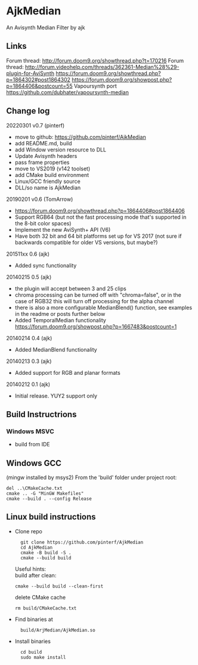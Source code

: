 # AjkMedian
An Avisynth Median Filter by ajk

## Links

Forum thread: http://forum.doom9.org/showthread.php?t=170216
Forum thread: http://forum.videohelp.com/threads/362361-Median%28%29-plugin-for-AviSynth
https://forum.doom9.org/showthread.php?p=1864302#post1864302
https://forum.doom9.org/showpost.php?p=1864406&postcount=55
Vapoursynth port https://github.com/dubhater/vapoursynth-median

## Change log

20220301 v0.7 (pinterf)
  - move to github: https://github.com/pinterf/AjkMedian
  - add README.md, build
  - add Window version resource to DLL
  - Update Avisynth headers
  - pass frame properties
  - move to VS2019 (v142 toolset)
  - add CMake build environment
  - Linux/GCC friendly source
  - DLL/so name is AjkMedian

20190201 v0.6 (TomArrow)
  - https://forum.doom9.org/showthread.php?p=1864406#post1864406
  - Support RGB64 (but not the fast processing mode that's supported in the 8-bit color spaces)
  - Implement the new AviSynth+ API (V6)
  - Have both 32 bit and 64 bit platforms set up for VS 2017 (not sure if backwards compatible for older VS versions, but maybe?)

201511xx 0.6 (ajk)
  - Added sync functionality

20140215 0.5 (ajk)
  - the plugin will accept between 3 and 25 clips
  - chroma processing can be turned off with "chroma=false", or in the case of RGB32 this will turn off processing for the alpha channel
  - there is also a more configurable MedianBlend() function, see examples in the readme or posts further below
  - Added TemporalMedian functionality 
    https://forum.doom9.org/showpost.php?p=1667483&postcount=1

20140214 0.4 (ajk)
  - Added MedianBlend functionality

20140213 0.3 (ajk)
  - Added support for RGB and planar formats

20140212 0.1 (ajk)
  - Initial release. YUY2 support only

## Build Instructrions

### Windows MSVC

* build from IDE

## Windows GCC
(mingw installed by msys2)
From the 'build' folder under project root:

    del ..\CMakeCache.txt
    cmake .. -G "MinGW Makefiles"
    cmake --build . --config Release  

## Linux build instructions

* Clone repo

        git clone https://github.com/pinterf/AjkMedian
        cd AjkMedian
        cmake -B build -S .
        cmake --build build

  Useful hints:        
  build after clean:

      cmake --build build --clean-first

  delete CMake cache

      rm build/CMakeCache.txt

* Find binaries at

        build/ArjMedian/AjkMedian.so

* Install binaries

        cd build
        sudo make install

